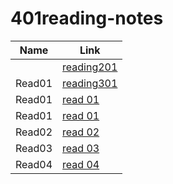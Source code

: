 # 401reading-notes

| Name        | Link                       |
| ----------- | -----------                |
|      | [reading201](https://github.com/suhaib079/class201)    |
| Read01      | [reading301](https://github.com/suhaib079/301reading-notes)    |
| Read01      | [read 01](read01.md)    |
| Read01      | [read 01](read01.md)    |
| Read02      | [read 02](read02.md)    |
| Read03      | [read 03](read03.md)    |
| Read04      | [read 04](read04.md)    |